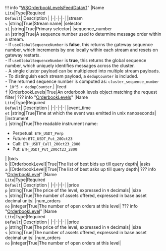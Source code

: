 !!! info "[WSOrderbookLevelsFeedDataV1](/../../schemas/ws_orderbook_levels_feed_data_v1)"
    |Name<br>`Lite`|Type|Required<br>`Default`| Description |
    |-|-|-|-|
    |stream<br>`s` |string|True|Stream name|
    |selector<br>`s1` |string|True|Primary selector|
    |sequence_number<br>`sn` |string|True|A sequence number used to determine message order within a stream.<br>- If `useGlobalSequenceNumber` is **false**, this returns the gateway sequence number, which increments by one locally within each stream and resets on gateway restarts.<br>- If `useGlobalSequenceNumber` is **true**, this returns the global sequence number, which uniquely identifies messages across the cluster.<br>  - A single cluster payload can be multiplexed into multiple stream payloads.<br>  - To distinguish each stream payload, a `dedupCounter` is included.<br>  - The returned sequence number is computed as: `cluster_sequence_number * 10^5 + dedupCounter`.|
    |feed<br>`f` |OrderbookLevels|True|An orderbook levels object matching the request filter|
    ??? info "[OrderbookLevels](/../../schemas/orderbook_levels)"
        |Name<br>`Lite`|Type|Required<br>`Default`| Description |
        |-|-|-|-|
        |event_time<br>`et` |string|True|Time at which the event was emitted in unix nanoseconds|
        |instrument<br>`i` |string|True|The readable instrument name:<ul><li>Perpetual: `ETH_USDT_Perp`</li><li>Future: `BTC_USDT_Fut_20Oct23`</li><li>Call: `ETH_USDT_Call_20Oct23_2800`</li><li>Put: `ETH_USDT_Put_20Oct23_2800`</li></ul>|
        |bids<br>`b` |[OrderbookLevel]|True|The list of best bids up till query depth|
        |asks<br>`a` |[OrderbookLevel]|True|The list of best asks up till query depth|
        ??? info "[OrderbookLevel](/../../schemas/orderbook_level)"
            |Name<br>`Lite`|Type|Required<br>`Default`| Description |
            |-|-|-|-|
            |price<br>`p` |string|True|The price of the level, expressed in `9` decimals|
            |size<br>`s` |string|True|The number of assets offered, expressed in base asset decimal units|
            |num_orders<br>`no` |integer|True|The number of open orders at this level|
        ??? info "[OrderbookLevel](/../../schemas/orderbook_level)"
            |Name<br>`Lite`|Type|Required<br>`Default`| Description |
            |-|-|-|-|
            |price<br>`p` |string|True|The price of the level, expressed in `9` decimals|
            |size<br>`s` |string|True|The number of assets offered, expressed in base asset decimal units|
            |num_orders<br>`no` |integer|True|The number of open orders at this level|
